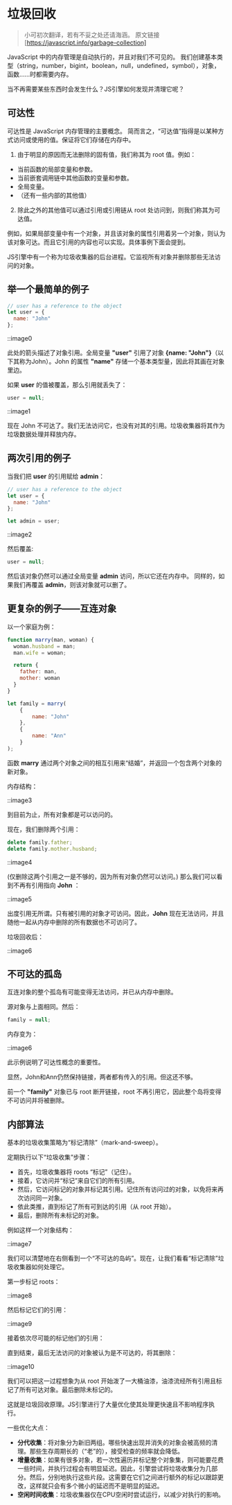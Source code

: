# 垃圾回收
> 小可初次翻译，若有不妥之处还请海涵。
> 原文链接 [https://javascript.info/garbage-collection]
>

JavaScript 中的内存管理是自动执行的，并且对我们不可见的。
我们创建基本类型（string，number，bigint，boolean，null，undefined，symbol），对象，函数……时都需要内存。

当不再需要某些东西时会发生什么？JS引擎如何发现并清理它呢？


## 可达性
可达性是 JavaScript 内存管理的主要概念。
简而言之，“可达值”指得是以某种方式访问​​或使用的值。保证将它们存储在内存中。

1. 由于明显的原因而无法删除的固有值，我们称其为 root 值。例如：

 - 当前函数的局部变量和参数。
 - 当前嵌套调用链中其他函数的变量和参数。
 - 全局变量。
 - （还有一些内部的其他值）


2. 除此之外的其他值可以通过引用或引用链从 root 处访问到，则我们称其为可达值。

例如，如果局部变量中有一个对象，并且该对象的属性引用着另一个对象，则认为该对象可达。而且它引用的内容也可以实现。具体事例下面会提到。

JS引擎中有一个称为垃圾收集器的后台进程。它监视所有对象并删除那些无法访问的对象。


## 举一个最简单的例子

```js
// user has a reference to the object
let user = {
  name: "John"
};
```

::image0

此处的箭头描述了对象引用。全局变量 **"user"** 引用了对象 **{name: "John"}**（以下其称为John）。John 的属性 **"name"** 存储一个基本类型量，因此将其画在对象里边。

如果 **user** 的值被覆盖，那么引用就丢失了：
```js
user = null;
```

::image1

现在 John 不可达了。我们无法访问它，也没有对其的引用。垃圾收集器将其作为垃圾数据处理并释放内存。

## 两次引用的例子

当我们把 **user** 的引用赋给 **admin**：

```js
// user has a reference to the object
let user = {
  name: "John"
};

let admin = user;
```

::image2


然后覆盖:
```js
user = null;
```

然后该对象仍然可以通过全局变量 **admin** 访问，所以它还在内存中。
同样的，如果我们再覆盖 **admin**，则该对象就可以删了。

## 更复杂的例子——互连对象

以一个家庭为例：
```js
function marry(man, woman) {
  woman.husband = man;
  man.wife = woman;

  return {
    father: man,
    mother: woman
  }
}

let family = marry(
	{
		name: "John"
	}, 
	{
		name: "Ann"
	}
);
```

函数 **marry** 通过两个对象之间的相互引用来“结婚”，并返回一个包含两个对象的新对象。

内存结构：

::image3

到目前为止，所有对象都是可以访问的。

现在，我们删除两个引用：

```js
delete family.father;
delete family.mother.husband;
```
::image4

(仅删除这两个引用之一是不够的，因为所有对象仍然可以访问。)
那么我们可以看到不再有引用指向 **John** ：

::image5

出度引用无所谓。只有被引用的对象才可访问。因此，**John** 现在无法访问，并且随他一起从内存中删除的所有数据也不可访问了。

垃圾回收后：

::image6

## 不可达的孤岛

互连对象的整个孤岛有可能变得无法访问，并已从内存中删除。

源对象与上面相同。然后：

```js
family = null;
```

内存变为：

::image6

此示例说明了可达性概念的重要性。

显然，John和Ann仍然保持链接，两者都有传入的引用。但这还不够。

前一个 **"family"** 对象已与 root 断开链接，root 不再引用它，因此整个岛将变得不可访问并将被删除。


## 内部算法
基本的垃圾收集策略为“标记清除”（mark-and-sweep）。

定期执行以下“垃圾收集”步骤：

 - 首先，垃圾收集器将 roots “标记”（记住）。
 - 接着，它访问并“标记”来自它们的所有引用。
 - 然后，它访问标记的对象并标记其引用。记住所有访问过的对象，以免将来再次访问同一对象。
 - 依此类推，直到标记了所有可到达的引用（从 root 开始）。
 - 最后，删除所有未标记的对象。

例如这样一个对象结构：

::image7

我们可以清楚地在右侧看到一个“不可达的岛屿”。现在，让我们看看“标记清除”垃圾收集器如何处理它。

第一步标记 roots：

::image8

然后标记它们的引用：


::image9

接着依次尽可能的标记他们的引用：


直到结束，最后无法访问的对象被认为是不可达的，将其删除：

::image10

我们可以把这一过程想象为从 root 开始泼了一大桶油漆，油漆流经所有引用且标记了所有可达对象。最后删除未标记的。

这就是垃圾回收原理。JS引擎进行了大量优化使其处理更快速且不影响程序执行。

一些优化大点：

 - **分代收集**：将对象分为新旧两组。哪些快速出现并消失的对象会被高频的清理。那些生存周期长的（“老”的），接受检查的频率就会降低。
 - **增量收集**：如果有很多对象，若一次性遍历并标记整个对象集，则可能要花费一些时间，并执行过程会有明显延迟。因此，引擎尝试将垃圾收集分为几部分。然后，分别地执行这些片段。这需要在它们之间进行额外的标记以跟踪更改，这样就只会有多个微小的延迟而不是明显的延迟。
 - **空闲时间收集**：垃圾收集器仅在CPU空闲时尝试运行，以减少对执行的影响。

